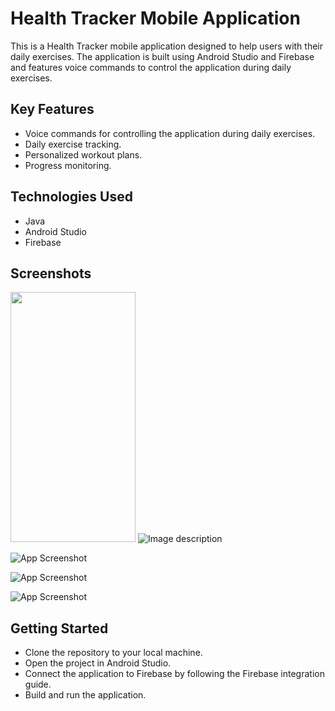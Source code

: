 
# Health Tracker Mobile Application

This is a Health Tracker mobile application designed to help users with their daily exercises. The application is built using Android Studio and Firebase and features voice commands to control the application during daily exercises.


## Key Features

- Voice commands for controlling the application during daily exercises.
- Daily exercise tracking.
- Personalized workout plans.
- Progress monitoring.

## Technologies Used

- Java
- Android Studio
- Firebase
## Screenshots


<img src="https://github.com/ThilinaTennakoon/Health_Tracker-/blob/master/Screenshots/Screenshot_20230324_092431.png" width="200" height="400" />
<img src="path/to/image.jpg" alt="Image description" style="max-width:100%;"/>

![App Screenshot](https://github.com/ThilinaTennakoon/Health_Tracker-/blob/master/Screenshots/Screenshot_20230324_092530.png)

![App Screenshot](https://github.com/ThilinaTennakoon/Health_Tracker-/blob/master/Screenshots/Screenshot_20230324_092601.png)

![App Screenshot](https://github.com/ThilinaTennakoon/Health_Tracker-/blob/master/Screenshots/Screenshot_20230324_092643.png)



## Getting Started
- Clone the repository to your local machine.
- Open the project in Android Studio.
- Connect the application to Firebase by following the Firebase integration guide.
- Build and run the application.

